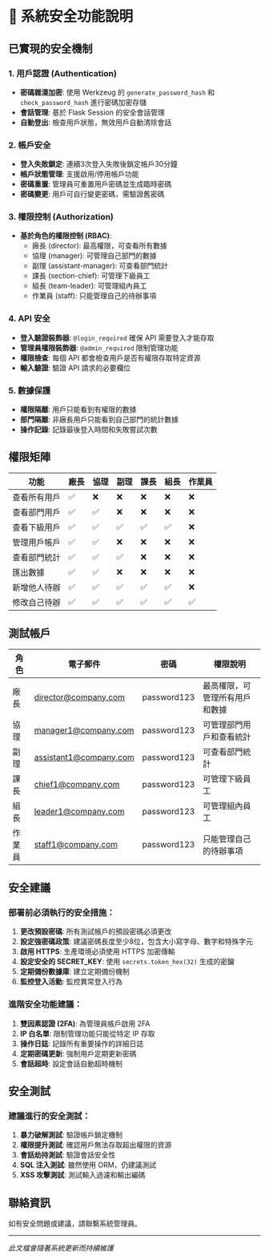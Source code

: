 # 🔐 系統安全功能說明

## 已實現的安全機制

### 1. 用戶認證 (Authentication)
- **密碼雜湊加密**: 使用 Werkzeug 的 `generate_password_hash` 和 `check_password_hash` 進行密碼加密存儲
- **會話管理**: 基於 Flask Session 的安全會話管理
- **自動登出**: 檢查用戶狀態，無效用戶自動清除會話

### 2. 帳戶安全
- **登入失敗鎖定**: 連續3次登入失敗後鎖定帳戶30分鐘
- **帳戶狀態管理**: 支援啟用/停用帳戶功能
- **密碼重置**: 管理員可重置用戶密碼並生成臨時密碼
- **密碼變更**: 用戶可自行變更密碼，需驗證舊密碼

### 3. 權限控制 (Authorization)
- **基於角色的權限控制 (RBAC)**: 
  - 廠長 (director): 最高權限，可查看所有數據
  - 協理 (manager): 可管理自己部門的數據
  - 副理 (assistant-manager): 可查看部門統計
  - 課長 (section-chief): 可管理下級員工
  - 組長 (team-leader): 可管理組內員工
  - 作業員 (staff): 只能管理自己的待辦事項

### 4. API 安全
- **登入驗證裝飾器**: `@login_required` 確保 API 需要登入才能存取
- **管理員權限裝飾器**: `@admin_required` 限制管理功能
- **權限檢查**: 每個 API 都會檢查用戶是否有權限存取特定資源
- **輸入驗證**: 驗證 API 請求的必要欄位

### 5. 數據保護
- **權限隔離**: 用戶只能看到有權限的數據
- **部門隔離**: 非廠長用戶只能看到自己部門的統計數據
- **操作記錄**: 記錄最後登入時間和失敗嘗試次數

## 權限矩陣

| 功能 | 廠長 | 協理 | 副理 | 課長 | 組長 | 作業員 |
|------|------|------|------|------|------|--------|
| 查看所有用戶 | ✅ | ❌ | ❌ | ❌ | ❌ | ❌ |
| 查看部門用戶 | ✅ | ✅ | ❌ | ❌ | ❌ | ❌ |
| 查看下級用戶 | ✅ | ✅ | ✅ | ✅ | ✅ | ❌ |
| 管理用戶帳戶 | ✅ | ✅ | ❌ | ❌ | ❌ | ❌ |
| 查看部門統計 | ✅ | ✅ | ✅ | ❌ | ❌ | ❌ |
| 匯出數據 | ✅ | ✅ | ❌ | ❌ | ❌ | ❌ |
| 新增他人待辦 | ✅ | ✅ | ✅ | ✅ | ✅ | ❌ |
| 修改自己待辦 | ✅ | ✅ | ✅ | ✅ | ✅ | ✅ |

## 測試帳戶

| 角色 | 電子郵件 | 密碼 | 權限說明 |
|------|----------|------|----------|
| 廠長 | director@company.com | password123 | 最高權限，可管理所有用戶和數據 |
| 協理 | manager1@company.com | password123 | 可管理部門用戶和查看統計 |
| 副理 | assistant1@company.com | password123 | 可查看部門統計 |
| 課長 | chief1@company.com | password123 | 可管理下級員工 |
| 組長 | leader1@company.com | password123 | 可管理組內員工 |
| 作業員 | staff1@company.com | password123 | 只能管理自己的待辦事項 |

## 安全建議

### 部署前必須執行的安全措施：
1. **更改預設密碼**: 所有測試帳戶的預設密碼必須更改
2. **設定強密碼政策**: 建議密碼長度至少8位，包含大小寫字母、數字和特殊字元
3. **啟用 HTTPS**: 生產環境必須使用 HTTPS 加密傳輸
4. **設定安全的 SECRET_KEY**: 使用 `secrets.token_hex(32)` 生成的密鑰
5. **定期備份數據庫**: 建立定期備份機制
6. **監控登入活動**: 監控異常登入行為

### 進階安全功能建議：
1. **雙因素認證 (2FA)**: 為管理員帳戶啟用 2FA
2. **IP 白名單**: 限制管理功能只能從特定 IP 存取
3. **操作日誌**: 記錄所有重要操作的詳細日誌
4. **定期密碼更新**: 強制用戶定期更新密碼
5. **會話超時**: 設定會話自動超時機制

## 安全測試

### 建議進行的安全測試：
1. **暴力破解測試**: 驗證帳戶鎖定機制
2. **權限提升測試**: 確認用戶無法存取超出權限的資源
3. **會話劫持測試**: 驗證會話安全性
4. **SQL 注入測試**: 雖然使用 ORM，仍建議測試
5. **XSS 攻擊測試**: 測試輸入過濾和輸出編碼

## 聯絡資訊

如有安全問題或建議，請聯繫系統管理員。

---
*此文檔會隨著系統更新而持續維護*




